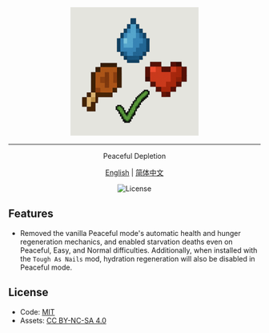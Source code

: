 
<p align="center">
    <img width="256" src="https://github.com/MapleSugar365/PeacefulDepletion/blob/1.21.1/src/main/resources/logo.png" alt="title">
</p>
<hr>
<p align="center">Peaceful Depletion</p>
<p align="center">
    <a href="readme.md">English</a> | 
    <a href="readme.zh_cn.md">简体中文</a>
</p>
<p align="center">
<img src="https://img.shields.io/badge/license-MIT%2FCC%20BY--NC--SA%204.0-green" alt="License" draggable="false">
</p>

## Features
- Removed the vanilla Peaceful mode's automatic health and hunger regeneration mechanics, and enabled starvation deaths even on Peaceful, Easy, and Normal difficulties. Additionally, when installed with the `Tough As Nails` mod, hydration regeneration will also be disabled in Peaceful mode.

## License
- Code: [MIT](https://www.mit.edu/~amini/LICENSE.md)
- Assets: [CC BY-NC-SA 4.0](https://creativecommons.org/licenses/by-nc-sa/4.0/)

